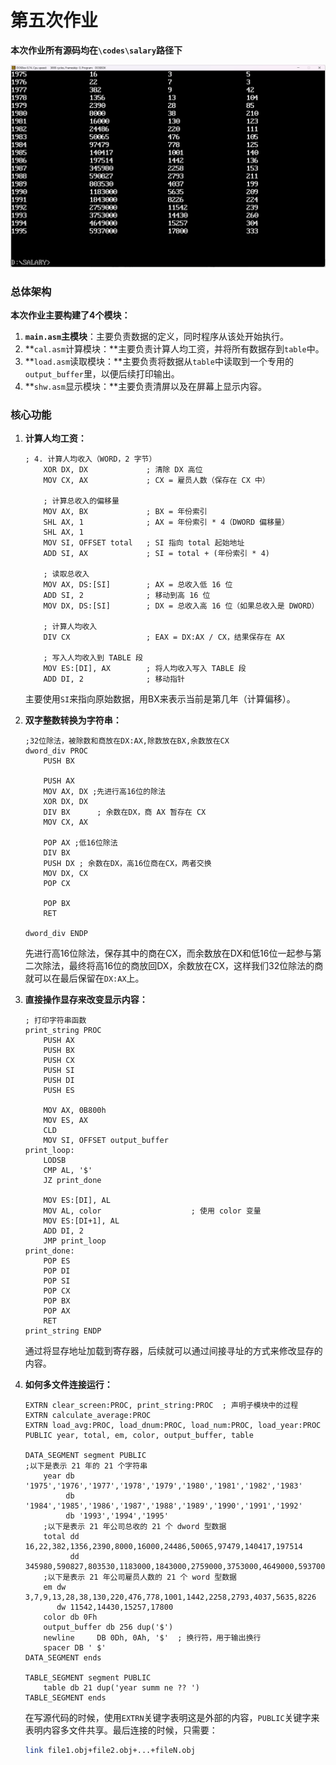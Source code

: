 # 第五次作业

**本次作业所有源码均在`\codes\salary`路径下**

![](result.png)

### 总体架构

**本次作业主要构建了4个模块：**

1. **`main.asm`主模块**：主要负责数据的定义，同时程序从该处开始执行。
2. **`cal.asm`计算模块：**主要负责计算人均工资，并将所有数据存到`table`中。
3. **`load.asm`读取模块：**主要负责将数据从`table`中读取到一个专用的`output_buffer`里，以便后续打印输出。
4. **`shw.asm`显示模块：**主要负责清屏以及在屏幕上显示内容。

### 核心功能

1. **计算人均工资：**

   ```assembly
   ; 4. 计算人均收入（WORD，2 字节）
       XOR DX, DX             ; 清除 DX 高位
       MOV CX, AX             ; CX = 雇员人数（保存在 CX 中）
   
       ; 计算总收入的偏移量
       MOV AX, BX             ; BX = 年份索引
       SHL AX, 1              ; AX = 年份索引 * 4（DWORD 偏移量）
       SHL AX, 1
       MOV SI, OFFSET total   ; SI 指向 total 起始地址
       ADD SI, AX             ; SI = total + (年份索引 * 4)
   
       ; 读取总收入
       MOV AX, DS:[SI]        ; AX = 总收入低 16 位
       ADD SI, 2              ; 移动到高 16 位
       MOV DX, DS:[SI]        ; DX = 总收入高 16 位（如果总收入是 DWORD）
   
       ; 计算人均收入
       DIV CX                 ; EAX = DX:AX / CX，结果保存在 AX
   
       ; 写入人均收入到 TABLE 段
       MOV ES:[DI], AX        ; 将人均收入写入 TABLE 段
       ADD DI, 2              ; 移动指针
   ```

   主要使用`SI`来指向原始数据，用BX来表示当前是第几年（计算偏移）。

2. **双字整数转换为字符串：**

   ```assembly
   ;32位除法，被除数和商放在DX:AX,除数放在BX,余数放在CX
   dword_div PROC
       PUSH BX
   
       PUSH AX
       MOV AX, DX ;先进行高16位的除法
       XOR DX, DX
       DIV BX      ; 余数在DX，商 AX 暂存在 CX
       MOV CX, AX
   
       POP AX ;低16位除法
       DIV BX
       PUSH DX ; 余数在DX，高16位商在CX，两者交换
       MOV DX, CX
       POP CX
   
       POP BX
       RET
   
   dword_div ENDP
   ```

   先进行高16位除法，保存其中的商在CX，而余数放在DX和低16位一起参与第二次除法，最终将高16位的商放回DX，余数放在CX，这样我们32位除法的商就可以在最后保留在`DX:AX`上。

3. **直接操作显存来改变显示内容：**

   ```assembly
   ; 打印字符串函数
   print_string PROC
       PUSH AX
       PUSH BX
       PUSH CX
       PUSH SI
       PUSH DI
       PUSH ES
   
       MOV AX, 0B800h
       MOV ES, AX
       CLD
       MOV SI, OFFSET output_buffer
   print_loop:
       LODSB
       CMP AL, '$'
       JZ print_done
   
       MOV ES:[DI], AL
       MOV AL, color                    ; 使用 color 变量
       MOV ES:[DI+1], AL
       ADD DI, 2
       JMP print_loop
   print_done:
       POP ES
       POP DI
       POP SI
       POP CX
       POP BX
       POP AX
       RET
   print_string ENDP
   ```

   通过将显存地址加载到寄存器，后续就可以通过间接寻址的方式来修改显存的内容。

4. **如何多文件连接运行：**

   ```assembly
   EXTRN clear_screen:PROC, print_string:PROC  ; 声明子模块中的过程
   EXTRN calculate_average:PROC
   EXTRN load_avg:PROC, load_dnum:PROC, load_num:PROC, load_year:PROC
   PUBLIC year, total, em, color, output_buffer, table
   
   DATA_SEGMENT segment PUBLIC
   ;以下是表示 21 年的 21 个字符串
       year db '1975','1976','1977','1978','1979','1980','1981','1982','1983'
            db '1984','1985','1986','1987','1988','1989','1990','1991','1992'
            db '1993','1994','1995'
       ;以下是表示 21 年公司总收的 21 个 dword 型数据
       total dd 16,22,382,1356,2390,8000,16000,24486,50065,97479,140417,197514
             dd 345980,590827,803530,1183000,1843000,2759000,3753000,4649000,5937000
       ;以下是表示 21 年公司雇员人数的 21 个 word 型数据
       em dw 3,7,9,13,28,38,130,220,476,778,1001,1442,2258,2793,4037,5635,8226
          dw 11542,14430,15257,17800
       color db 0Fh
       output_buffer db 256 dup('$')
       newline     DB 0Dh, 0Ah, '$'  ; 换行符，用于输出换行
       spacer DB ' $'
   DATA_SEGMENT ends
   
   TABLE_SEGMENT segment PUBLIC
       table db 21 dup('year summ ne ?? ')
   TABLE_SEGMENT ends
   ```

   在写源代码的时候，使用`EXTRN`关键字表明这是外部的内容，`PUBLIC`关键字来表明内容多文件共享。最后连接的时候，只需要：

   ```bash
   link file1.obj+file2.obj+...+fileN.obj
   ```

   
